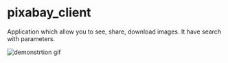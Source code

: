 # pixabay_client
Application which allow you to see, share, download images. It have search with parameters.

![demonstrtion gif](https://s8.gifyu.com/images/20201126_103748-1.gif)
